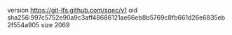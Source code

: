 version https://git-lfs.github.com/spec/v1
oid sha256:997c5752e90a9c3aff48686121ae66eb8b5769c8fb661d26e6835eb2f554a905
size 2069
